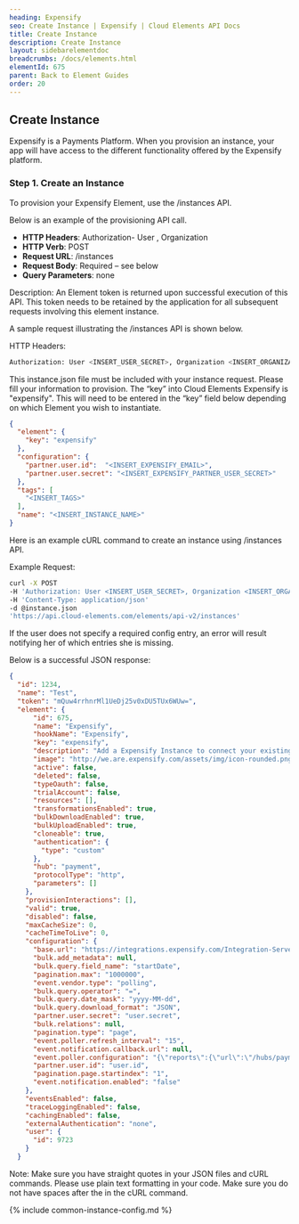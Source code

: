 ```yaml
---
heading: Expensify
seo: Create Instance | Expensify | Cloud Elements API Docs
title: Create Instance
description: Create Instance
layout: sidebarelementdoc
breadcrumbs: /docs/elements.html
elementId: 675
parent: Back to Element Guides
order: 20
---
```


## Create Instance

Expensify is a Payments Platform. When you provision an instance, your app will have access to the different functionality offered by the Expensify platform.

### Step 1. Create an Instance

To provision your Expensify Element, use the /instances API.

Below is an example of the provisioning API call.

* __HTTP Headers__: Authorization- User <user secret>, Organization <organization secret>
* __HTTP Verb__: POST
* __Request URL__: /instances
* __Request Body__: Required – see below
* __Query Parameters__: none

Description: An Element token is returned upon successful execution of this API. This token needs to be retained by the application for all subsequent requests involving this element instance.

A sample request illustrating the /instances API is shown below.

HTTP Headers:

```bash
Authorization: User <INSERT_USER_SECRET>, Organization <INSERT_ORGANIZATION_SECRET>

```
This instance.json file must be included with your instance request.  Please fill your information to provision.  The “key” into Cloud Elements Expensify is "expensify".  This will need to be entered in the “key” field below depending on which Element you wish to instantiate.

```JSON
{
  "element": {
    "key": "expensify"
  },
  "configuration": {
    "partner.user.id":  "<INSERT_EXPENSIFY_EMAIL>",
    "partner.user.secret": "<INSERT_EXPENSIFY_PARTNER_USER_SECRET>"
  },
  "tags": [
    "<INSERT_TAGS>"
  ],
  "name": "<INSERT_INSTANCE_NAME>"
}
```

Here is an example cURL command to create an instance using /instances API.

Example Request:

```bash
curl -X POST
-H 'Authorization: User <INSERT_USER_SECRET>, Organization <INSERT_ORGANIZATION_SECRET>'
-H 'Content-Type: application/json'
-d @instance.json
'https://api.cloud-elements.com/elements/api-v2/instances'
```

If the user does not specify a required config entry, an error will result notifying her of which entries she is missing.

Below is a successful JSON response:

```JSON
{
  "id": 1234,
  "name": "Test",
  "token": "mQuw4rrhnrMl1UeDj25v0xDU5TUx6WUw=",
  "element": {
      "id": 675,
      "name": "Expensify",
      "hookName": "Expensify",
      "key": "expensify",
      "description": "Add a Expensify Instance to connect your existing Expensify account to the Payments and Billing Hub, allowing you to manage your reports, etc. across multiple  Elements. You will need your Expensify account information to add an instance.",
      "image": "http://we.are.expensify.com/assets/img/icon-rounded.png",
      "active": false,
      "deleted": false,
      "typeOauth": false,
      "trialAccount": false,
      "resources": [],
      "transformationsEnabled": true,
      "bulkDownloadEnabled": true,
      "bulkUploadEnabled": true,
      "cloneable": true,
      "authentication": {
        "type": "custom"
      },
      "hub": "payment",
      "protocolType": "http",
      "parameters": []
    },
    "provisionInteractions": [],
    "valid": true,
    "disabled": false,
    "maxCacheSize": 0,
    "cacheTimeToLive": 0,
    "configuration": {
      "base.url": "https://integrations.expensify.com/Integration-Server",
      "bulk.add_metadata": null,
      "bulk.query.field_name": "startDate",
      "pagination.max": "1000000",
      "event.vendor.type": "polling",
      "bulk.query.operator": "=",
      "bulk.query.date_mask": "yyyy-MM-dd",
      "bulk.query.download_format": "JSON",
      "partner.user.secret": "user.secret",
      "bulk.relations": null,
      "pagination.type": "page",
      "event.poller.refresh_interval": "15",
      "event.notification.callback.url": null,
      "event.poller.configuration": "{\"reports\":{\"url\":\"/hubs/payment/reports?where=startDate ='${date:yyyy-MM-dd}'\",\"idField\":\"reportId\",\"datesConfiguration\":{\"updatedDateField\":\"created\",\"updatedDateFormat\":\"yyyy-MM-dd HH:mm:ss\",\"updatedDateTimezone\":\"GMT\",\"createdDateField\":\"created\",\"createdDateFormat\":\"yyyy-MM-dd HH:mm:ss\",\"createdDateTimezone\":\"GMT\"}}}",
      "partner.user.id": "user.id",
      "pagination.page.startindex": "1",
      "event.notification.enabled": "false"
    },
    "eventsEnabled": false,
    "traceLoggingEnabled": false,
    "cachingEnabled": false,
    "externalAuthentication": "none",
    "user": {
      "id": 9723
    }
  }
```

Note:  Make sure you have straight quotes in your JSON files and cURL commands.  Please use plain text formatting in your code.  Make sure you do not have spaces after the in the cURL command.

{% include common-instance-config.md %}
